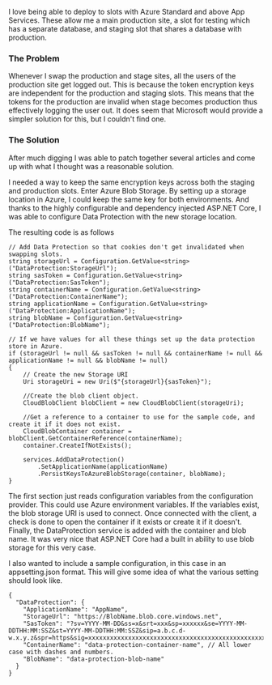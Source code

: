 

I love being able to deploy to slots with Azure Standard and above App Services. These allow me a main production site, a slot for testing which has a separate database, and staging slot that shares a database with production.

### The Problem

Whenever I swap the production and stage sites, all the users of the production site get logged out. This is because the token encryption keys are independent for the production and staging slots. This means that the tokens for the production are invalid when stage becomes production thus effectively logging the user out. It does seem that Microsoft would provide a simpler solution for this, but I couldn't find one.

### The Solution

After much digging I was able to patch together several articles and come up with what I thought was a reasonable solution.

I needed a way to keep the same encryption keys across both the staging and production slots. Enter Azure Blob Storage. By setting up a storage location in Azure, I could keep the same key for both environments. And thanks to the highly configurable and dependency injected ASP.NET Core, I was able to configure Data Protection with the new storage location.

The resulting code is as follows

```
// Add Data Protection so that cookies don't get invalidated when swapping slots.
string storageUrl = Configuration.GetValue<string>("DataProtection:StorageUrl");
string sasToken = Configuration.GetValue<string>("DataProtection:SasToken");
string containerName = Configuration.GetValue<string>("DataProtection:ContainerName");
string applicationName = Configuration.GetValue<string>("DataProtection:ApplicationName");
string blobName = Configuration.GetValue<string>("DataProtection:BlobName");

// If we have values for all these things set up the data protection store in Azure.
if (storageUrl != null && sasToken != null && containerName != null && applicationName != null && blobName != null)
{
    // Create the new Storage URI
    Uri storageUri = new Uri($"{storageUrl}{sasToken}");

    //Create the blob client object.
    CloudBlobClient blobClient = new CloudBlobClient(storageUri);

    //Get a reference to a container to use for the sample code, and create it if it does not exist.
    CloudBlobContainer container = blobClient.GetContainerReference(containerName);
    container.CreateIfNotExists();

    services.AddDataProtection()
        .SetApplicationName(applicationName)
        .PersistKeysToAzureBlobStorage(container, blobName);
}
```

The first section just reads configuration variables from the configuration provider. This could use Azure environment variables. If the variables exist, the blob storage URI is used to connect. Once connected with the client, a check is done to open the container if it exists or create it if it doesn't. Finally, the DataProtection service is added with the container and blob name. It was very nice that ASP.NET Core had a built in ability to use blob storage for this very case.

I also wanted to include a sample configuration, in this case in an appsetting.json format. This will give some idea of what the various setting should look like.

```
{
  "DataProtection": {
    "ApplicationName": "AppName",
    "StorageUrl": "https://BlobName.blob.core.windows.net",
    "SasToken": "?sv=YYYY-MM-DD&ss=x&srt=xxx&sp=xxxxxx&se=YYYY-MM-DDTHH:MM:SSZ&st=YYYY-MM-DDTHH:MM:SSZ&sip=a.b.c.d-w.x.y.z&spr=https&sig=xxxxxxxxxxxxxxxxxxxxxxxxxxxxxxxxxxxxxxxxxxxxxxxxxx",
    "ContainerName": "data-protection-container-name", // All lower case with dashes and numbers.
    "BlobName": "data-protection-blob-name"
  }
}
```
